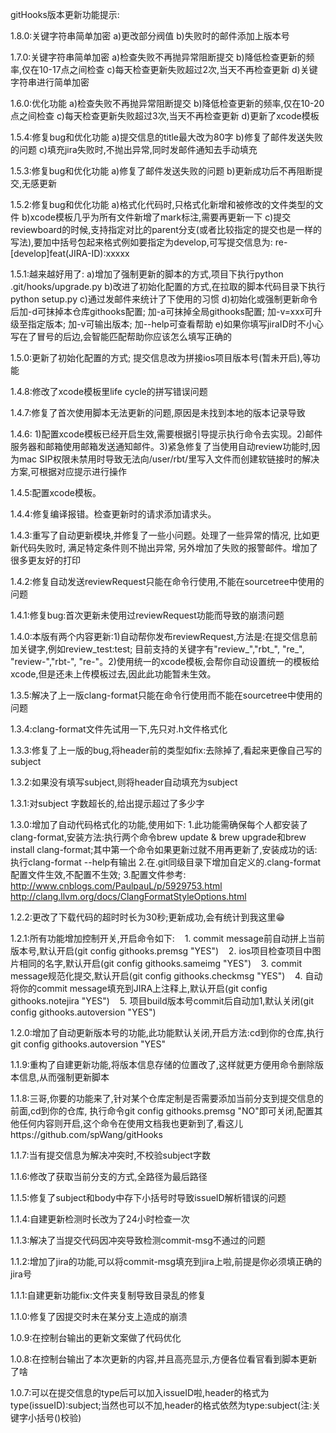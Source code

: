 gitHooks版本更新功能提示:

1.8.0:关键字符串简单加密
    a)更改部分阀值
    b)失败时的邮件添加上版本号

1.7.0:关键字符串简单加密
    a)检查失败不再抛异常阻断提交
    b)降低检查更新的频率,仅在10-17点之间检查
    c)每天检查更新失败超过2次,当天不再检查更新
    d)关键字符串进行简单加密
    
1.6.0:优化功能
    a)检查失败不再抛异常阻断提交
    b)降低检查更新的频率,仅在10-20点之间检查
    c)每天检查更新失败超过3次,当天不再检查更新
    d)更新了xcode模板

1.5.4:修复bug和优化功能
    a)提交信息的title最大改为80字
    b)修复了邮件发送失败的问题
    c)填充jira失败时,不抛出异常,同时发邮件通知去手动填充

1.5.3:修复bug和优化功能
    a)修复了邮件发送失败的问题
    b)更新成功后不再阻断提交,无感更新
    
1.5.2:修复bug和优化功能
    a)格式化代码时,只格式化新增和被修改的文件类型的文件
    b)xcode模板几乎为所有文件新增了mark标注,需要再更新一下
    c)提交reviewboard的时候,支持指定对比的parent分支(或者比较指定的提交也是一样的写法),要加中括号包起来格式例如要指定为develop,可写提交信息为: re-[develop]feat(JIRA-ID):xxxxx

1.5.1:越来越好用了:
    a)增加了强制更新的脚本的方式,项目下执行python .git/hooks/upgrade.py
    b)改进了初始化配置的方式,在拉取的脚本代码目录下执行python setup.py
    c)通过发邮件来统计了下使用的习惯
    d)初始化或强制更新命令后加-d可抹掉本仓库githooks配置;  加-a可抹掉全局githooks配置; 加-v=xxx可升级至指定版本; 加-v可输出版本; 加--help可查看帮助
    e)如果你填写jiraID时不小心写在了冒号的后边,会智能匹配帮助你应该怎么填写正确的

1.5.0:更新了初始化配置的方式;
         提交信息改为拼接ios项目版本号(暂未开启),等功能

1.4.8:修改了xcode模板里life cycle的拼写错误问题

1.4.7:修复了首次使用脚本无法更新的问题,原因是未找到本地的版本记录导致

1.4.6: 1)配置xcode模板已经开启生效,需要根据引导提示执行命令去实现。2)邮件服务器和邮箱使用邮箱发送通知邮件。3)紧急修复了当使用自动review功能时,因为mac SIP权限未禁用时导致无法向/user/rbt/里写入文件而创建软链接时的解决方案,可根据对应提示进行操作

1.4.5:配置xcode模板。

1.4.4:修复编译报错。检查更新时的请求添加请求头。

1.4.3:重写了自动更新模块,并修复了一些小问题。处理了一些异常的情况, 比如更新代码失败时, 满足特定条件则不抛出异常, 另外增加了失败的报警邮件。增加了很多更友好的打印

1.4.2:修复自动发送reviewRequest只能在命令行使用,不能在sourcetree中使用的问题

1.4.1:修复bug:首次更新未使用过reviewRequest功能而导致的崩溃问题

1.4.0:本版有两个内容更新:1)自动帮你发布reviewRequest,方法是:在提交信息前加关键字,例如review_test:test; 目前支持的关键字有"review_","rbt_", "re_", "review-","rbt-", "re-"。2)使用统一的xcode模板,会帮你自动设置统一的模板给xcode,但是还未上传模板过去,因此此功能暂未生效。

1.3.5:解决了上一版clang-format只能在命令行使用而不能在sourcetree中使用的问题

1.3.4:clang-format文件先试用一下,先只对.h文件格式化

1.3.3:修复了上一版的bug,将header前的类型如fix:去除掉了,看起来更像自己写的subject

1.3.2:如果没有填写subject,则将header自动填充为subject

1.3.1:对subject 字数超长的,给出提示超过了多少字

1.3.0:增加了自动代码格式化的功能,使用如下:
    1.此功能需确保每个人都安装了clang-format,安装方法:执行两个命令brew update & brew upgrade和brew install clang-format;其中第一个命令如果更新过就不用再更新了,安装成功的话:执行clang-format --help有输出
    2.在.git同级目录下增加自定义的.clang-format配置文件生效,不配置不生效;
    3.配置文件参考:
    http://www.cnblogs.com/PaulpauL/p/5929753.html
    http://clang.llvm.org/docs/ClangFormatStyleOptions.html
    
1.2.2:更改了下载代码的超时时长为30秒;更新成功,会有统计到我这里😁

1.2.1:所有功能增加控制开关,开启命令如下:
   1. commit message前自动拼上当前版本号,默认开启(git config githooks.premsg "YES")
   2. ios项目检查项目中图片相同的名字,默认开启(git config githooks.sameimg "YES") 
   3. commit message规范化提交,默认开启(git config githooks.checkmsg "YES")
   4. 自动将你的commit message填充到JIRA上注释上,默认开启(git config githooks.notejira "YES")
   5. 项目build版本号commit后自动加1,默认关闭(git config githooks.autoversion "YES")

1.2.0:增加了自动更新版本号的功能,此功能默认关闭,开启方法:cd到你的仓库,执行git config githooks.autoversion "YES"

1.1.9:重构了自建更新功能,将版本信息存储的位置改了,这样就更方便用命令删除版本信息,从而强制更新脚本

1.1.8:三哥,你要的功能来了,针对某个仓库定制是否需要添加当前分支到提交信息的前面,cd到你的仓库, 执行命令git config githooks.premsg "NO"即可关闭,配置其他任何内容则开启,这个命令在使用文档我也更新到了,看这儿https://github.com/spWang/gitHooks

1.1.7:当有提交信息为解决冲突时,不校验subject字数

1.1.6:修改了获取当前分支的方式,全路径为最后路径

1.1.5:修复了subject和body中存下小括号时导致issueID解析错误的问题

1.1.4:自建更新检测时长改为了24小时检查一次

1.1.3:解决了当提交代码因冲突导致检测commit-msg不通过的问题

1.1.2:增加了jira的功能,可以将commit-msg填充到jira上啦,前提是你必须填正确的jira号

1.1.1:自建更新功能fix:文件夹复制导致目录乱的修复

1.1.0:修复了因提交时未在某分支上造成的崩溃

1.0.9:在控制台输出的更新文案做了代码优化

1.0.8:在控制台输出了本次更新的内容,并且高亮显示,方便各位看官看到脚本更新了啥

1.0.7:可以在提交信息的type后可以加入issueID啦,header的格式为type(issueID):subject;当然也可以不加,header的格式依然为type:subject(注:关键字小括号()校验)
